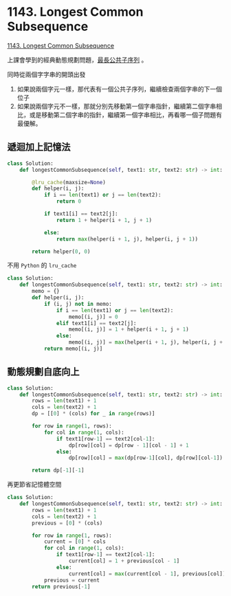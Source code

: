 # 1143. Longest Common Subsequence

[1143. Longest Common Subsequence](https://leetcode.com/problems/longest-common-subsequence/)

上課會學到的經典動態規劃問題，[最長公共子序列](https://en.wikipedia.org/wiki/Longest_common_subsequence_problem) 。

同時從兩個字字串的開頭出發

1. 如果說兩個字元一樣，那代表有一個公共子序列，繼續檢查兩個字串的下一個位子
2. 如果說兩個字元不一樣，那就分別先移動第一個字串指針，繼續第二個字串相比，或是移動第二個字串的指針，繼續第一個字串相比，再看哪一個子問題有最優解。

## 遞迴加上記憶法

```python
class Solution:
    def longestCommonSubsequence(self, text1: str, text2: str) -> int:

        @lru_cache(maxsize=None)
        def helper(i, j):
            if i == len(text1) or j == len(text2):
                return 0

            if text1[i] == text2[j]:
                return 1 + helper(i + 1, j + 1)

            else:
                return max(helper(i + 1, j), helper(i, j + 1))

        return helper(0, 0)
```

不用 `Python` 的 `lru_cache`

```python
class Solution:
    def longestCommonSubsequence(self, text1: str, text2: str) -> int:
        memo = {}
        def helper(i, j):
            if (i, j) not in memo:
                if i == len(text1) or j == len(text2):
                    memo[(i, j)] = 0
                elif text1[i] == text2[j]:
                    memo[(i, j)] = 1 + helper(i + 1, j + 1)
                else:
                    memo[(i, j)] = max(helper(i + 1, j), helper(i, j + 1))
            return memo[(i, j)]
```

## 動態規劃自底向上

```python
class Solution:
    def longestCommonSubsequence(self, text1: str, text2: str) -> int:
        rows = len(text1) + 1
        cols = len(text2) + 1
        dp = [[0] * (cols) for _ in range(rows)]

        for row in range(1, rows):
            for col in range(1, cols):
                if text1[row-1] == text2[col-1]:
                    dp[row][col] = dp[row - 1][col - 1] + 1
                else:
                    dp[row][col] = max(dp[row-1][col], dp[row][col-1])

        return dp[-1][-1]
```

再更節省記憶體空間

```python
class Solution:
    def longestCommonSubsequence(self, text1: str, text2: str) -> int:
        rows = len(text1) + 1
        cols = len(text2) + 1
        previous = [0] * (cols)

        for row in range(1, rows):
            current = [0] * cols
            for col in range(1, cols):
                if text1[row-1] == text2[col-1]:
                    current[col] = 1 + previous[col - 1]
                else:
                    current[col] = max(current[col - 1], previous[col])
            previous = current
        return previous[-1]
```

